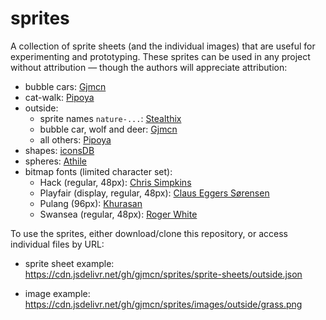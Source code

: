 # sprites

A collection of sprite sheets (and the individual images) that are useful for experimenting and prototyping. These sprites can be used in any project without attribution &mdash; though the authors will appreciate attribution:

* bubble cars: [Gjmcn](https://github.com/gjmcn)
* cat-walk: [Pipoya](https://pipoya.itch.io/)
* outside:
  * sprite names `nature-...`:  [Stealthix](https://stealthix.itch.io/)
  * bubble car, wolf and deer: [Gjmcn](https://github.com/gjmcn)
  * all others: [Pipoya](https://pipoya.itch.io/)   
* shapes: [iconsDB](https://www.iconsdb.com/)
* spheres: [Athile](https://opengameart.org/users/athile)
* bitmap fonts (limited character set):
  * Hack (regular, 48px): [Chris Simpkins](https://www.fontspace.com/hack-font-f22301)
  * Playfair (display, regular, 48px): [Claus Eggers Sørensen](https://www.fontspace.com/playfair-display-font-f44531)
  * Pulang (96px): [Khurasan](https://www.fontspace.com/pulang-font-f71850)
  * Swansea (regular, 48px): [Roger White](https://www.fontspace.com/swansea-font-f5873)

To use the sprites, either download/clone this repository, or access individual files by URL:

* sprite sheet example:<br>https://cdn.jsdelivr.net/gh/gjmcn/sprites/sprite-sheets/outside.json

* image example:<br>https://cdn.jsdelivr.net/gh/gjmcn/sprites/images/outside/grass.png
